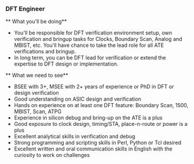### DFT Engineer 

** What you'll be doing** 
- You'll be responsible for DFT verification environment setup, own verification and bringup tasks for Clocks, Boundary Scan, Analog and MBIST, etc. You'll have chance to take the lead role for all ATE verifications and bringup.
- In long term, you can be DFT lead for verification or extend the expertise to DFT design or implementation. 

** What we need to see** 
-	BSEE with 3+, MSEE with 2+ years of experience or PhD in DFT or design verification
-	Good understanding on ASIC design and verification
-	Hands on experience on at least one DFT feature: Boundary Scan, 1500, MBIST, Scan, ATPG
-	Experience in silicon debug and bring-up on the ATE is a plus
-	Good exposure to clock design, timing/STA, place-n-route or power is a plus
-	Excellent analytical skills in verification and debug
-	Strong programming and scripting skills in Perl, Python or Tcl desired
-	Excellent written and oral communication skills in English with the curiosity to work on challenges
